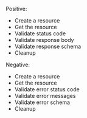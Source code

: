 Positive:

- Create a resource
- Get the resource
- Validate status code
- Validate response body
- Validate response schema
- Cleanup

Negative:

- Create a resource
- Get the resource
- Validate error status code
- Validate error messages
- Validate error schema
- Cleanup
